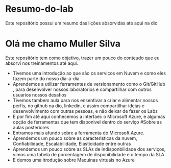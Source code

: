 # Resumo-do-lab
Este repositório possui um resumo das lições absorvidas até aqui na dio
# Olá me chamo Muller Silva

Este repositório tem como objetivo, trazer um pouco do conteudo que eu absorvi nos treinamentos até aqui.

- Tivemos uma introdução ao que são os serviços em Nuvem e como eles fazem parte do nosso dia-a-dia 
- Aprendemos a utilizar ferramentes de versionamento como o Git/GitHub , para desenvolver nossos laboratorios e compartilhar com outros usuarios nossos desafios 
- Tivemos tambem aula para nos ensentivar a criar e alimentar nossos perfis, no github na dio, linkedin, e assim compartilhar ideias e desenvolvimento com outras pessoas, e não deixar de fazer os Labs 
- E por fim até aqui conhecemos a interfaec o Microsoft Azure, e algumas opção de ferramentas que tem disponivel dentro do serviço 
  #Sobre as aulas posteriores
- Entramos mais afundo sobre a ferramenta do Microsoft Azure.
- Aprendemos um pouco sobre as caracteristicas da nuvem, Confiabilidade, Escalabilidade, Elasticidade entre outras
- Aprendemos um pouco sobre as SLAs de indisponbilidade dos serviços, vimos uma tabela de porcentagem de disponibilidade e o tempo da SLA
- E demos uma itrodução sobre Maquinas virtuais no Azure  

